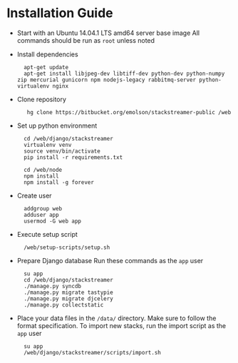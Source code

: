 Installation Guide
==================

* Start with an Ubuntu 14.04.1 LTS amd64 server base image
All commands should be run as `root` unless noted

* Install dependencies

        apt-get update
        apt-get install libjpeg-dev libtiff-dev python-dev python-numpy zip mercurial gunicorn npm nodejs-legacy rabbitmq-server python-virtualenv nginx

* Clone repository

         hg clone https://bitbucket.org/emolson/stackstreamer-public /web

* Set up python environment

        cd /web/django/stackstreamer 
        virtualenv venv
        source venv/bin/activate
        pip install -r requirements.txt

        cd /web/node
        npm install
        npm install -g forever

* Create user 

        addgroup web
        adduser app
        usermod -G web app

* Execute setup script

        /web/setup-scripts/setup.sh

* Prepare Django database
Run these commands as the `app` user

        su app
        cd /web/django/stackstreamer
        ./manage.py syncdb
        ./manage.py migrate tastypie
        ./manage.py migrate djcelery
        ./manage.py collectstatic

* Place your data files in the `/data/` directory. Make sure to follow the format specification. To import new stacks, run the import script as the `app` user

        su app
        /web/django/stackstreamer/scripts/import.sh
